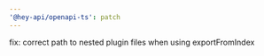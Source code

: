 ```yaml
---
'@hey-api/openapi-ts': patch
---
```


fix: correct path to nested plugin files when using exportFromIndex
